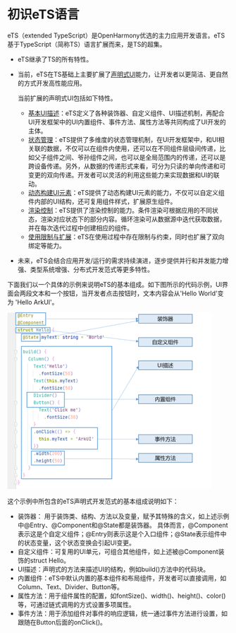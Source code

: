 # 初识eTS语言

eTS（extended TypeScript）是OpenHarmony优选的主力应用开发语言。eTS基于TypeScript（简称TS）语言扩展而来，是TS的超集。 

- eTS继承了TS的所有特性。

- 当前，eTS在TS基础上主要扩展了[声明式UI](ets-basic-ui-description.md)能力，让开发者以更简洁、更自然的方式开发高性能应用。

  当前扩展的声明式UI包括如下特性。

  - [基本UI描述](ets-basic-ui-description.md)：eTS定义了各种装饰器、自定义组件、UI描述机制，再配合UI开发框架中的UI内置组件、事件方法、属性方法等共同构成了UI开发的主体。
  - [状态管理](ets-state-mgmt-page-level.md)：eTS提供了多维度的状态管理机制，在UI开发框架中，和UI相关联的数据，不仅可以在组件内使用，还可以在不同组件层级间传递，比如父子组件之间、爷孙组件之间，也可以是全局范围内的传递，还可以是 跨设备传递。另外，从数据的传递形式来看，可分为只读的单向传递和可变更的双向传递。开发者可以灵活的利用这些能力来实现数据和UI的联动。
  - [动态构建UI元素](ets-dynamic-ui-elememt-building.md)：eTS提供了动态构建UI元素的能力，不仅可以自定义组件内部的UI结构，还可复用组件样式，扩展原生组件。
  - [渲染控制](ets-rendering-control.md)：eTS提供了渲染控制的能力。条件渲染可根据应用的不同状态，渲染对应状态下的部分内容。循环渲染可从数据源中迭代获取数据，并在每次迭代过程中创建相应的组件。
  - [使用限制与扩展](ets-restrictions-and-extensions.md)：eTS在使用过程中存在限制与约束，同时也扩展了双向绑定等能力。

- 未来，eTS会结合应用开发/运行的需求持续演进，逐步提供并行和并发能力增强、类型系统增强、分布式开发范式等更多特性。

下面我们以一个具体的示例来说明eTS的基本组成。如下图所示的代码示例，UI界面会两段文本和一个按钮，当开发者点击按钮时，文本内容会从'Hello World'变为 'Hello ArkUI'。

![ets-get-started](figures/ets-get-started.png)

这个示例中所包含的eTS声明式开发范式的基本组成说明如下：

- 装饰器： 用于装饰类、结构、方法以及变量，赋予其特殊的含义，如上述示例中@Entry、@Component和@State都是装饰器。 具体而言，@Component表示这是个自定义组件；@Entry则表示这是个入口组件；@State表示组件中的状态变量，这个状态变换会引起UI变更。
- 自定义组件：可复用的UI单元，可组合其他组件，如上述被@Component装饰的struct Hello。
- UI描述：声明式的方法来描述UI的结构，例如build()方法中的代码块。
- 内置组件：eTS中默认内置的基本组件和布局组件，开发者可以直接调用，如Column、Text、Divider、Button等。
- 属性方法：用于组件属性的配置，如fontSize()、width()、height()、color()等，可通过链式调用的方式设置多项属性。
- 事件方法：用于添加组件对事件的响应逻辑，统一通过事件方法进行设置，如跟随在Button后面的onClick()。
